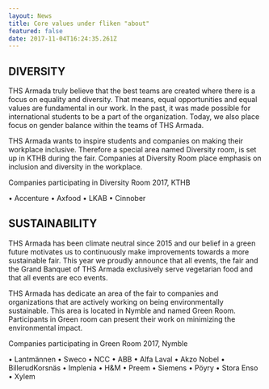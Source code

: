 ```yaml
---
layout: News
title: Core values under fliken "about"
featured: false
date: 2017-11-04T16:24:35.261Z
---
```

## DIVERSITY

THS Armada truly believe that the best teams are created where there is a focus on equality and diversity. That means, equal opportunities and equal values are fundamental in our work. In the past, it was made possible for international students to be a part of the organization. Today, we also place focus on gender balance within the teams of THS Armada.

THS Armada wants to inspire students and companies on making their workplace inclusive. Therefore a special area named Diversity room, is set up in KTHB during the fair. Companies at Diversity Room place emphasis on inclusion and diversity in the workplace.

Companies participating in Diversity Room 2017, KTHB

• Accenture • Axfood • LKAB • Cinnober

## SUSTAINABILITY

THS Armada has been climate neutral since 2015 and our belief in a green future motivates us to continuously make improvements towards a more sustainable fair. This year we proudly announce that all events, the fair and the Grand Banquet of THS Armada exclusively serve vegetarian food and that all events are eco events.

THS Armada has dedicate an area of the fair to companies and organizations that are actively working on being environmentally sustainable. This area is located in Nymble and named Green Room. Participants in Green room can present their work on minimizing the environmental impact.

Companies participating in Green Room 2017, Nymble

• Lantmännen • Sweco • NCC • ABB • Alfa Laval • Akzo Nobel • BillerudKorsnäs • Implenia • H&M • Preem • Siemens • Pöyry • Stora Enso • Xylem
